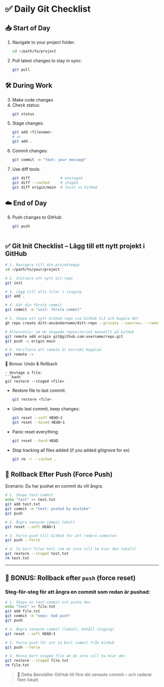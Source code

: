 # ✅ Daily Git Checklist

## 📥 Start of Day
1. Navigate to your project folder:
   ```bash
   cd ~/path/to/project
   ```
2. Pull latest changes to stay in sync:
   ```bash
   git pull
   ```

## 🛠️ During Work
3. Make code changes
4. Check status:
   ```bash
   git status
   ```
5. Stage changes:
   ```bash
   git add <filename>
   # or
   git add .
   ```
6. Commit changes:
   ```bash
   git commit -m "feat: your message"
   ```
7. Use diff tools:
   ```bash
   git diff              # unstaged
   git diff --cached     # staged
   git diff origin/main  # local vs GitHub
   ```

## ☁️ End of Day
8. Push changes to GitHub:
   ```bash
   git push



## ✅ Git Init Checklist – Lägg till ett nytt projekt i GitHub

```bash
# 1. Navigera till din projektmapp
cd ~/path/to/your/project

# 2. Initiera ett nytt Git-repo
git init

# 3. Lägg till alla filer i staging
git add .

# 4. Gör din första commit
git commit -m "init: första commit"

# 5. Skapa ett nytt GitHub-repo via GitHub CLI och koppla det
gh repo create ditt-användarnamn/ditt-repo --private --source=. --remote=origin --push

# Alternativ: om du skapade repositoriet manuellt på GitHub
git remote add origin git@github.com:username/repo.git
git push -u origin main

# 6. Verifiera att remote är korrekt kopplad
git remote -v
```

 🧠 Bonus: Undo & Rollback
   ```
- Unstage a file:
  ```bash
  git restore --staged <file>
  ```
- Restore file to last commit:
  ```bash
  git restore <file>
  ```
- Undo last commit, keep changes:
  ```bash
  git reset --soft HEAD~1
  git reset --mixed HEAD~1
  ```
- Panic reset everything:
  ```bash
  git reset --hard HEAD
  ```
- Stop tracking all files added (if you added gitignore for ex)
  ```bash
  git rm -r --cached .
  ```


## 🔁 Rollback Efter Push (Force Push)
Scenario: Du har pushat en commit du vill ångra.

```bash
# 1. Skapa test-commit
echo "test" >> test.txt
git add test.txt
git commit -m "test: pushed by mistake"
git push

# 2. Ångra senaste commit lokalt
git reset --soft HEAD~1

# 3. Force push till GitHub för att radera commiten
git push --force

# 4. Ta bort filen helt (om du inte vill ha kvar den lokalt)
git restore --staged test.txt
rm test.txt
```


---
## 🔁 BONUS: Rollback efter `push` (force reset)
### Steg-för-steg för att ångra en commit som redan är pushad:
```bash
# 1. Skapa en test-commit och pusha den
echo "test" >> file.txt
git add file.txt
git commit -m "oops: bad push"
git push

# 2. Ångra senaste commit (lokalt, behåll staging)
git reset --soft HEAD~1

# 3. Force push för att ta bort commit från GitHub
git push --force

# 4. Rensa bort staged file om du inte vill ha kvar den
git restore --staged file.txt
rm file.txt
```
> 🧠 Detta återställer GitHub till före din senaste commit – och raderar filen lokalt.
